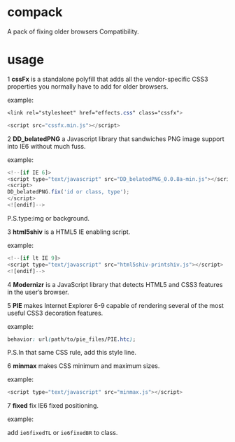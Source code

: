 compack
=======

A pack of fixing older browsers Compatibility.


usage
=======


1 **cssFx** is a standalone polyfill that adds all the vendor-specific CSS3 properties you normally have to add for older browsers. 

example:
```css
<link rel="stylesheet" href="effects.css" class="cssfx"> 
```
```js
<script src="cssfx.min.js"></script>
```


2 **DD_belatedPNG** a Javascript library that sandwiches PNG image support into IE6 without much fuss.

example:
```js
<!--[if IE 6]>
<script type="text/javascript" src="DD_belatedPNG_0.0.8a-min.js"></script>
<script>
DD_belatedPNG.fix('id or class, type');
</script>
<![endif]-->
```
P.S.type:img or background.


3 **html5shiv** is a HTML5 IE enabling script.

example:
```js
<!--[if lt IE 9]>
<script type="text/javascript" src="html5shiv-printshiv.js"></script>
<![endif]-->
```


4 **Modernizr** is a JavaScript library that detects HTML5 and CSS3 features in the user’s browser.


5 **PIE** makes Internet Explorer 6-9 capable of rendering several of the most useful CSS3 decoration features.

example:
```css
behavior: url(path/to/pie_files/PIE.htc);
```
P.S.In that same CSS rule, add this style line.


6 **minmax** makes CSS minimum and maximum sizes.

example:
```js
<script type="text/javascript" src="minmax.js"></script>
```


7 **fixed** fix IE6 fixed positioning.

example:

add `ie6fixedTL` or `ie6fixedBR` to class.

